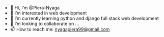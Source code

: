 - 👋 Hi, I’m @Piera-Nyaga
- 👀 I’m interested in web development 
- 🌱 I’m currently learning python and django full stack web development
- 💞️ I’m looking to collaborate on ...
- 📫 How to reach me: nyagapiera99@gmail.com

<!---
Piera-Nyaga/Piera-Nyaga is a ✨ special ✨ repository because its `README.md` (this file) appears on your GitHub profile.
You can click the Preview link to take a look at your changes.
--->
